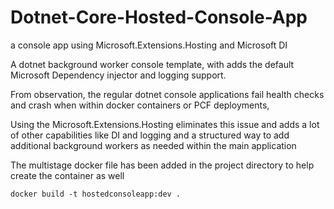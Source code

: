 # Dotnet-Core-Hosted-Console-App
a console app using Microsoft.Extensions.Hosting and Microsoft DI

A dotnet background worker console template, with adds the default Microsoft Dependency injector and logging support.

From observation, the regular dotnet console applications fail health checks and crash when within docker containers or PCF deployments, 

Using the Microsoft.Extensions.Hosting eliminates this issue and adds a lot of other capabilities like DI and logging and a structured way to add additional background workers as needed within the main application

The multistage docker file has been added in the project directory to help create the container as well

` docker build -t hostedconsoleapp:dev . `
